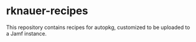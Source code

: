 # rknauer-recipes
This repository contains recipes for autopkg, customized to be uploaded to a Jamf instance.
